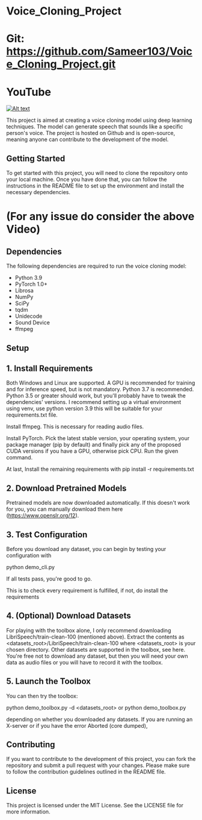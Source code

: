 # Voice_Cloning_Project
# Git: https://github.com/Sameer103/Voice_Cloning_Project.git

# YouTube
[![Alt text](https://img.youtube.com/vi/76HaHmmD9kY/0.jpg)](https://www.youtube.com/watch?v=76HaHmmD9kY)




This project is aimed at creating a voice cloning model using deep learning techniques. The model can generate speech that sounds like a specific person's voice. The project is hosted on Github and is open-source, meaning anyone can contribute to the development of the model.

## Getting Started

To get started with this project, you will need to clone the repository onto your local machine. Once you have done that, you can follow the instructions in the README file to set up the environment and install the necessary dependencies.
# (For any issue do consider the above Video)

## Dependencies

The following dependencies are required to run the voice cloning model:

- Python 3.9
- PyTorch 1.0+
- Librosa
- NumPy
- SciPy
- tqdm
- Unidecode
- Sound Device
- ffmpeg

## Setup
## 1. Install Requirements
Both Windows and Linux are supported. A GPU is recommended for training and for inference speed, but is not mandatory.
Python 3.7 is recommended. Python 3.5 or greater should work, but you'll probably have to tweak the dependencies' versions. I recommend setting up a virtual environment using venv, use python version 3.9 this will be suitable for your requirements.txt file.

Install ffmpeg. This is necessary for reading audio files.

Install PyTorch. Pick the latest stable version, your operating system, your package manager (pip by default) and finally pick any of the proposed CUDA versions if you have a GPU, otherwise pick CPU. Run the given command.

At last, Install the remaining requirements with pip install -r requirements.txt

## 2.  Download Pretrained Models
Pretrained models are now downloaded automatically. If this doesn't work for you, you can manually download them here (https://www.openslr.org/12).

## 3. Test Configuration
Before you download any dataset, you can begin by testing your configuration with

python demo_cli.py

If all tests pass, you're good to go.

This is to check every requirement is fulfilled, if not, do install the requirements

## 4. (Optional) Download Datasets
For playing with the toolbox alone, I only recommend downloading LibriSpeech/train-clean-100 (mentioned above). Extract the contents as <datasets_root>/LibriSpeech/train-clean-100 where <datasets_root> is your chosen directory. Other datasets are supported in the toolbox, see here. You're free not to download any dataset, but then you will need your own data as audio files or you will have to record it with the toolbox.

## 5. Launch the Toolbox
You can then try the toolbox:

python demo_toolbox.py -d <datasets_root>
or
python demo_toolbox.py

depending on whether you downloaded any datasets. If you are running an X-server or if you have the error Aborted (core dumped),



## Contributing

If you want to contribute to the development of this project, you can fork the repository and submit a pull request with your changes. Please make sure to follow the contribution guidelines outlined in the README file.

## License

This project is licensed under the MIT License. See the LICENSE file for more information.
